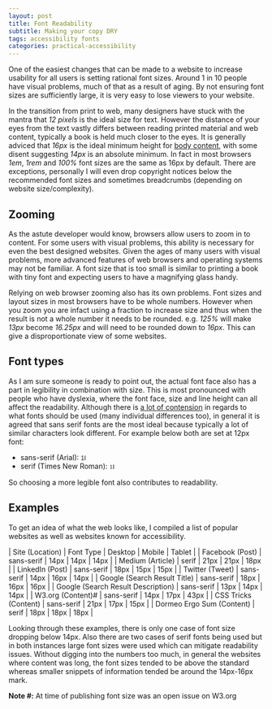 ```yaml
---
layout: post
title: Font Readability
subtitle: Making your copy DRY
tags: accessibility fonts
categories: practical-accessibility
---
```


One of the easiest changes that can be made to a website to increase usability for all users is setting rational font sizes. Around 1 in 10 people have visual problems, much of that as a result of aging. By not ensuring font sizes are sufficiently large, it is very easy to lose viewers to your website.

In the transition from print to web, many designers have stuck with the mantra that *12 pixels* is the ideal size for text. However the distance of your eyes from the text vastly differs between reading printed material and web content, typically a book is held much closer to the eyes. It is generally adviced that *16px* is the ideal minimum height for [body content](https://developers.google.com/speed/docs/insights/UseLegibleFontSizes), with some disent suggesting *14px* is an absolute minimum. In fact in most browsers *1em*, *1rem* and *100%* font sizes are the same as 16px by default. There are exceptions, personally I will even drop copyright notices below the recommended font sizes and sometimes breadcrumbs (depending on website size/complexity).

## Zooming
As the astute developer would know, browsers allow users to zoom in to content. For some users with visual problems, this ability is necessary for even the best designed websites. Given the ages of many users with visual problems, more advanced features of web browsers and operating systems may not be familiar. A font size that is too small is similar to printing a book with tiny font and expecting users to have a magnifying glass handy.

Relying on web browser zooming also has its own problems. Font sizes and layout sizes in most browsers have to be whole numbers. However when you zoom you are infact using a fraction to increase size and thus when the result is not a whole number it needs to be rounded. e.g. *125%* will make *13px* become *16.25px* and will need to be rounded down to *16px*. This can give a disproportionate view of some websites.

## Font types
As I am sure someone is ready to point out, the actual font face also has a part in legibility in combination with size. This is most pronounced with people who have dyslexia, where the font face, size and line height can all affect the readability. Although there is [a lot of contension](https://bdatech.org/what-technology/typefaces-for-dyslexia/) in regards to what fonts should be used (many individual differences too), in general it is agreed that sans serif fonts are the most ideal because typically a lot of similar characters look different. For example below both are set at 12px font:

* sans-serif (Arial): <span style="font-family:'arial'; font-size:12px;">1I</span>
* serif (Times New Roman): <span style="font-family:'Times New Roman'; font-size:12px;">1I</span>

So choosing a more legible font also contributes to readability.

## Examples
To get an idea of what the web looks like, I compiled a list of popular websites as well as websites known for accessibility.

| Site (Location) | Font Type | Desktop | Mobile | Tablet |
| Facebook (Post) | sans-serif | 14px | 14px | 14px |
| Medium (Article) | serif | 21px | 21px | 18px |
| LinkedIn (Post) | sans-serif | 18px | 15px | 15px |
| Twitter (Tweet) | sans-serif | 14px | 16px | 14px |
| Google (Search Result Title) | sans-serif | 18px | 16px | 16px |
| Google (Search Result Description) | sans-serif | 13px | 14px | 14px |
| W3.org (Content)# | sans-serif | 14px | 17px | 43px |
| CSS Tricks (Content) | sans-serif | 21px | 17px | 15px |
| Dormeo Ergo Sum (Content) | serif | 18px | 18px | 18px |

Looking through these examples, there is only one case of font size dropping below 14px. Also there are two cases of serif fonts being used but in both instances large font sizes were used which can mitigate readability issues. Without digging into the numbers too much, in general the websites where content was long, the font sizes tended to be above the standard whereas smaller snippets of information tended be around the 14px-16px mark.

**Note #:** At time of publishing font size was an open issue on W3.org

